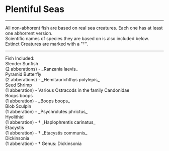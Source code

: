 # **Plentiful Seas**
<hr/>
All non-abhorent fish are based on real sea creatures. Each one has at least one abhorrent version.<br/>
Scientific names of species they are based on is also included below. Extinct Creatures are marked with a "†".<br/>
<hr/>
Fish Included:<br/>
Slender Sunfish
<br/> (2 abberations)  -  _Ranzania laevis_<br/>
Pyramid Butterfly
<br/> (2 abberations)  -  _Hemitaurichthys polylepis_<br/>
Seed Shrimp
<br/> (1 abberation)  -  Various Ostracods in the family Candonidae<br/>
Boops boops
<br/> (1 abberation)  -  _Boops boops_<br/>
Blob Sculpin <br/>
(1 abberation)  -  _Psychrolutes phrictus_<br/>
Hyolithid<br/>
(1 abberation)  -  † _Haplophrentis carinatus_<br/>
Etacystis<br/>
(1 abberation)  -  † _Etacystis communis_<br/>
Dickinsonia<br/>
(1 abberation)  -  † Genus: Dickinsonia<br/>
